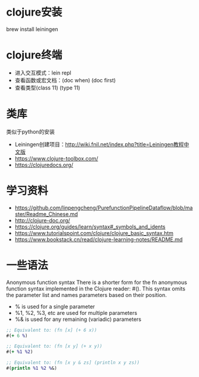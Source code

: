 # clojure安装
brew install leiningen

# clojure终端
- 进入交互模式：lein repl
- 查看函数或宏文档：(doc when) (doc first)
- 查看类型(class 11) (type 11)

# 类库
类似于python的安装
- Leiningen创建项目：http://wiki.fnil.net/index.php?title=Leiningen教程中文版
- https://www.clojure-toolbox.com/
- https://clojuredocs.org/

# 学习资料
- https://github.com/linpengcheng/PurefunctionPipelineDataflow/blob/master/Readme_Chinese.md
- http://clojure-doc.org/
- https://clojure.org/guides/learn/syntax#_symbols_and_idents
- https://www.tutorialspoint.com/clojure/clojure_basic_syntax.htm
- https://www.bookstack.cn/read/clojure-learning-notes/README.md

# 一些语法
Anonymous function syntax
There is a shorter form for the fn anonymous function syntax implemented in the Clojure reader: #(). 
This syntax omits the parameter list and names parameters based on their position.

- % is used for a single parameter
- %1, %2, %3, etc are used for multiple parameters
- %& is used for any remaining (variadic) parameters

```clojure
;; Equivalent to: (fn [x] (+ 6 x))
#(+ 6 %)

;; Equivalent to: (fn [x y] (+ x y))
#(+ %1 %2)

;; Equivalent to: (fn [x y & zs] (println x y zs))
#(println %1 %2 %&)
```





